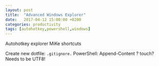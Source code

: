 ```yaml
---
layout: post
title:  "Advanced Windows Explorer"
date:   2017-04-12 15:00:00 +0200
categories: productivity
tags: [autohotkey,powershell,windows]
---
```


Autohotkey explorer MiKe shortcuts


Create new dotfile: `.gitignore.`
PowerShell: Append-Content ? touch? Needs to be UTF8!


